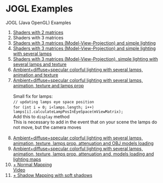 # JOGL Examples
JOGL (Java OpenGL) Examples

1. [Shaders with 2 matrices](https://github.com/congard/jogl-examples/tree/master/jogl-shaders-2matrices)
1. Shaders with 3 matrices
1. [Shaders with 3 matrices (Model-View-Projection) and simple lighting](https://github.com/congard/jogl-examples/tree/master/shaders-3matrices_mvp-simpe-lighting)
1. [Shaders with 3 matrices (Model-View-Projection) and simple lighting with several lamps](https://github.com/congard/jogl-examples/tree/master/shaders-3mat_mvp-simple-lighting_several-lamps)
1. [Shaders with 3 matrices (Model-View-Projection), simple lighting with several lamps and texture](https://github.com/congard/jogl-examples/tree/master/shaders-3mat_mvp-ssllighting-texture)
1. [Ambient+diffuse+specular colorful lighting with several lamps, animation and texture](https://github.com/congard/jogl-examples/tree/master/lighting_colorful_ambient_diffuse_specular-several_lamps-texture-animation)
1. [Ambient+diffuse+specular colorful lighting with several lamps, animation, texture and lamps prop](https://github.com/congard/jogl-examples/tree/master/lighting_colorful_ambient_diffuse_specular-several_lamps-texture-animation-lampsprop)
    <br><br>Small fix for lamps:
    <br>`// updating lamps eye space position`
		<br>`for (int i = 0; i<lamps.length; i++) lamps[i].calculateLampPosInEyeSpace(mViewMatrix);`
    <br>Add this to `display` method
    <br>This is necessary to add in the event that on your scene the lamps do not move, but the camera moves
    <br><br>
1. [Ambient+diffuse+specular colorful lighting with several lamps, animation, texture, lamps prop, attenuation and OBJ models loading](https://github.com/congard/jogl-examples/tree/master/lighting_colorful_ambient_diffuse_specular-several_lamps-texture-animation-lampsprop-attenuation-objmodels)
1. [Ambient+diffuse+specular colorful lighting with several lamps, animation, texture, lamps prop, attenuation and, models loading and lighting maps](https://github.com/congard/jogl-examples/tree/master/lighting_colorful_ambient_diffuse_specular-several_lamps-texture-animation-lampsprop-attenuation-objmodels-lightingmaps)
1. [+ Normal Mapping](https://github.com/congard/jogl-examples/tree/master/010-normalmapping)<br>[Video](https://www.youtube.com/watch?v=l_JgyE9BKo0)
1. [+ Shadow Mapping with soft shadows](https://github.com/congard/jogl-examples/tree/master/011-shadowmapping)

